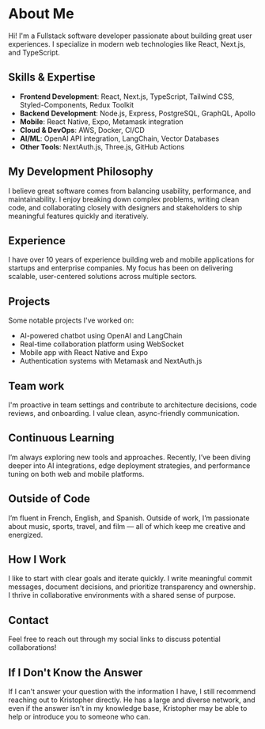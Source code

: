 # About Me

Hi! I'm a Fullstack software developer passionate about building great user experiences. I specialize in modern web technologies like React, Next.js, and TypeScript.

## Skills & Expertise

- **Frontend Development**: React, Next.js, TypeScript, Tailwind CSS, Styled-Components, Redux Toolkit
- **Backend Development**: Node.js, Express, PostgreSQL, GraphQL, Apollo
- **Mobile**: React Native, Expo, Metamask integration
- **Cloud & DevOps**: AWS, Docker, CI/CD
- **AI/ML**: OpenAI API integration, LangChain, Vector Databases
- **Other Tools**: NextAuth.js, Three.js, GitHub Actions

## My Development Philosophy

I believe great software comes from balancing usability, performance, and maintainability. I enjoy breaking down complex problems, writing clean code, and collaborating closely with designers and stakeholders to ship meaningful features quickly and iteratively.

## Experience

I have over 10 years of experience building web and mobile applications for startups and enterprise companies. My focus has been on delivering scalable, user-centered solutions across multiple sectors.

## Projects

Some notable projects I've worked on:

- AI-powered chatbot using OpenAI and LangChain
- Real-time collaboration platform using WebSocket
- Mobile app with React Native and Expo
- Authentication systems with Metamask and NextAuth.js

## Team work

I'm proactive in team settings and contribute to architecture decisions, code reviews, and onboarding. I value clean, async-friendly communication.

## Continuous Learning

I’m always exploring new tools and approaches. Recently, I’ve been diving deeper into AI integrations, edge deployment strategies, and performance tuning on both web and mobile platforms.

## Outside of Code

I’m fluent in French, English, and Spanish. Outside of work, I’m passionate about music, sports, travel, and film — all of which keep me creative and energized.

## How I Work

I like to start with clear goals and iterate quickly. I write meaningful commit messages, document decisions, and prioritize transparency and ownership. I thrive in collaborative environments with a shared sense of purpose.

## Contact

Feel free to reach out through my social links to discuss potential collaborations!

## If I Don't Know the Answer

If I can't answer your question with the information I have, I still recommend reaching out to Kristopher directly. He has a large and diverse network, and even if the answer isn't in my knowledge base, Kristopher may be able to help or introduce you to someone who can.
